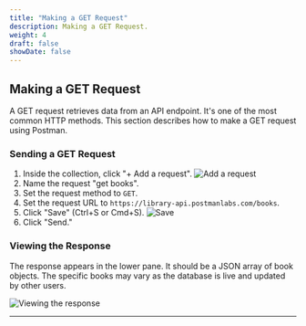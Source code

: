 ```yaml
---
title: "Making a GET Request"
description: Making a GET Request.
weight: 4
draft: false
showDate: false
---
```

## Making a GET Request

A GET request retrieves data from an API endpoint. It's one of the most common HTTP methods. This section describes how to make a GET request using Postman.

### Sending a GET Request

1. Inside the collection, click "+ Add a request".
   ![Add a request](https://everpath-course-content.s3-accelerate.amazonaws.com/instructor%2F26fp2261340y1ukokimvca8su%2Fpublic%2F1649281938%2Fadd+request.1649281938816.png)
2. Name the request "get books".
3. Set the request method to `GET`.
4. Set the request URL to `https://library-api.postmanlabs.com/books`.
5. Click "Save" (Ctrl+S or Cmd+S).
   ![Save](https://everpath-course-content.s3-accelerate.amazonaws.com/instructor%2F26fp2261340y1ukokimvca8su%2Fpublic%2F1649282885%2Fget+books.1649282885313.png)
6. Click "Send."

### Viewing the Response

The response appears in the lower pane. It should be a JSON array of book objects. The specific books may vary as the database is live and updated by other users.

![Viewing the response](https://everpath-course-content.s3-accelerate.amazonaws.com/instructor%2F26fp2261340y1ukokimvca8su%2Fpublic%2F1649283511%2Fget+books+response.1649283511929.png)


---